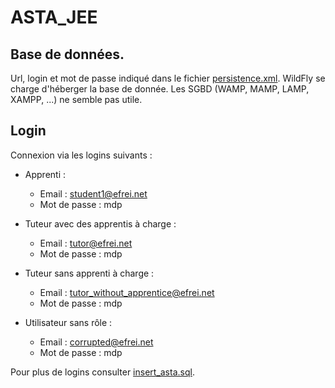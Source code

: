 # ASTA_JEE

## Base de données.

Url, login et mot de passe indiqué dans le fichier [persistence.xml](./src/main/resources/META-INF/persistence.xml).
WildFly se charge d'héberger la base de donnée. 
Les SGBD (WAMP, MAMP, LAMP, XAMPP, ...) ne semble pas utile. 


## Login

Connexion via les logins suivants :  

- Apprenti :  
  - Email : student1@efrei.net  
  - Mot de passe : mdp  

- Tuteur avec des apprentis à charge :
  - Email : tutor@efrei.net
  - Mot de passe : mdp

- Tuteur sans apprenti à charge :
  - Email : tutor_without_apprentice@efrei.net
  - Mot de passe : mdp

- Utilisateur sans rôle :
  - Email : corrupted@efrei.net
  - Mot de passe : mdp

Pour plus de logins consulter [insert_asta.sql](./src/main/resources/META-INF/sql/insert_asta.sql).
